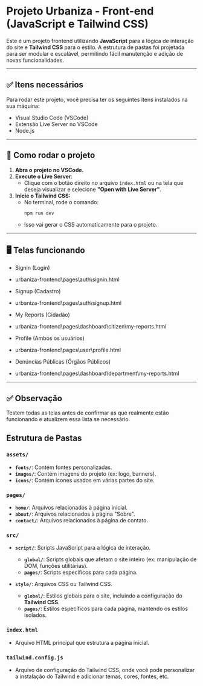 # Projeto Urbaniza - Front-end (JavaScript e Tailwind CSS)

Este é um projeto frontend utilizando **JavaScript** para a lógica de interação do site e **Tailwind CSS** para o estilo. A estrutura de pastas foi projetada para ser modular e escalável, permitindo fácil manutenção e adição de novas funcionalidades.

---

## ✅ Itens necessários

Para rodar este projeto, você precisa ter os seguintes itens instalados na sua máquina:
- Visual Studio Code (VSCode)
- Extensão Live Server no VSCode
- Node.js

---

## 🚀 Como rodar o projeto

1. **Abra o projeto no VSCode.**
2. **Execute o Live Server**:
   - Clique com o botão direito no arquivo `index.html` ou na tela que deseja visualizar e selecione **"Open with Live Server"**.
3. **Inicie o Tailwind CSS:**
   - No terminal, rode o comando:
     ```bash
     npm run dev
     ```
   - Isso vai gerar o CSS automaticamente para o projeto.

---

## 🖥️ Telas funcionando

- Signin (Login)
- urbaniza-frontend\pages\auth\signin.html

- Signup (Cadastro)
- urbaniza-frontend\pages\auth\signup.html

- My Reports (Cidadão)
- urbaniza-frontend\pages\dashboard\citizen\my-reports.html

- Profile (Ambos os usuários)
- urbaniza-frontend\pages\user\profile.html

- Denúncias Públicas (Órgãos Públicos)
- urbaniza-frontend\pages\dashboard\department\my-reports.html
---

## ✅ Observação
Testem todas as telas antes de confirmar as que realmente estão funcionando e atualizem essa lista se necessário.

## Estrutura de Pastas

### `assets/`
- **`fonts/`**: Contém fontes personalizadas.
- **`images/`**: Contém imagens do projeto (ex: logo, banners).
- **`icons/`**: Contém ícones usados em várias partes do site.

### `pages/`
- **`home/`**: Arquivos relacionados à página inicial.
- **`about/`**: Arquivos relacionados à página "Sobre".
- **`contact/`**: Arquivos relacionados à página de contato.

### `src/`
- **`script/`**: Scripts JavaScript para a lógica de interação.
  - **`global/`**: Scripts globais que afetam o site inteiro (ex: manipulação de DOM, funções utilitárias).
  - **`pages/`**: Scripts específicos para cada página.
  
- **`style/`**: Arquivos CSS ou Tailwind CSS.
  - **`global/`**: Estilos globais para o site, incluindo a configuração do **Tailwind CSS**.
  - **`pages/`**: Estilos específicos para cada página, mantendo os estilos isolados.

### `index.html`
- Arquivo HTML principal que estrutura a página inicial.

### `tailwind.config.js`
- Arquivo de configuração do Tailwind CSS, onde você pode personalizar a instalação do Tailwind e adicionar temas, cores, fontes, etc.
